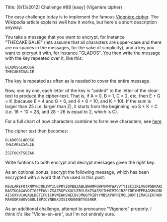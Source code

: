 Title: [8/13/2012] Challenge #88 [easy] (Vigenère cipher)

The easy challenge today is to implement the famous [Vigenère cipher](http://en.wikipedia.org/wiki/Vigen%C3%A8re_cipher). The Wikipedia article explains well how it works, but here's a short description anyway:

You take a message that you want to encrypt, for instance "THECAKEISALIE" (lets assume that all characters are upper-case and there are no spaces in the messages, for the sake of simplicity), and a key you want to encrypt it with, for instance "GLADOS". You then write the message with the key repeated over it, like this:

    GLADOSGLADOSG
    THECAKEISALIE

The key is repeated as often as is needed to cover the entire message. 

Now, one by one, each letter of the key is "added" to the letter of the clear-text to produce the cipher-text. That is, if A = 0, B = 1, C = 2, etc, then E + G = K (because E = 4 and G = 6, and 4 + 6 = 10, and K = 10). If the sum is larger than 25 (i.e. larger than Z), it starts from the beginning, so S + K = C (i.e. 18 + 10 = 28, and 28 - 26 is equal to 2, which is C).

For a full chart of how characters combine to form new characters, see [here](http://en.wikipedia.org/wiki/File:Vigen%C3%A8re_square_shading.svg)

The cipher text then becomes:  
    
    GLADOSGLADOSG
    THECAKEISALIE
    -------------
    ZSEFOCKTSDZAK
    
Write funtions to both encrypt and decrypt messages given the right key.

As an optional bonus, decrypt the following message, which has been encrypted with a word that I've used in this post:

    HSULAREFOTXNMYNJOUZWYILGPRYZQVBBZABLBWHMFGWFVPMYWAVVTYISCIZRLVGOPGBRAKLUGJUZGLN
    BASTUQAGAVDZIGZFFWVLZSAZRGPVXUCUZBYLRXZSAZRYIHMIMTOJBZFZDEYMFPMAGSMUGBHUVYTSABB
    AISKXVUCAQABLDETIFGICRVWEWHSWECBVJMQGPRIBYYMBSAPOFRIMOLBUXFIIMAGCEOFWOXHAKUZISY
    MAHUOKSWOVGBULIBPICYNBBXJXSIXRANNBTVGSNKR

As an additional challenge, attempt to pronounce "Vigenère" properly. I think it's like "Viche-en-ere", but I'm not entirely sure. 
